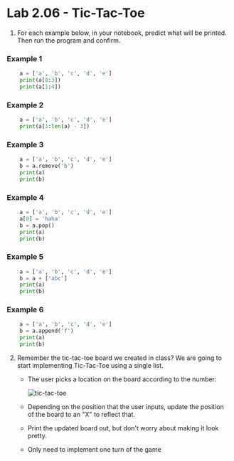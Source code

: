 # Lab 2.06 - Tic-Tac-Toe

1. For each example below, in your notebook, predict what will be printed. Then run the program and confirm. 

### Example 1

```python
    a = ['a', 'b', 'c', 'd', 'e']
    print(a[0:3])
    print(a[1:4])
```

### Example 2

```python
    a = ['a', 'b', 'c', 'd', 'e']
    print(a[1:len(a) - 3])
```
### Example 3
    
```python
    a = ['a', 'b', 'c', 'd', 'e']
    b = a.remove('b')
    print(a)
    print(b)
```
### Example 4
    
```python
    a = ['a', 'b', 'c', 'd', 'e']
    a[0] = 'haha'
    b = a.pop()
    print(a)
    print(b)
```
### Example 5
    
```python
    a = ['a', 'b', 'c', 'd', 'e']
    b = a + ['abc']
    print(a)
    print(b)
```
### Example 6
    
```python
    a = ['a', 'b', 'c', 'd', 'e']
    b = a.append('f')
    print(a)
    print(b)
```

2) Remember the tic-tac-toe board we created in class? We are going to start implementing Tic-Tac-Toe using a single list.

    * The user picks a location on the board according to the number: 

        ![tic-tac-toe](https://encrypted-tbn3.gstatic.com/images?q=tbn:ANd9GcRrA_MowUM-KZXl1CpkrQhi8W505dM3cxZG1787i9qFz8KefqFkIQ)

    * Depending on the position that the user inputs, update the position of the board to an "X" to reflect that.
    * Print the updated board out, but don't worry about making it look pretty.
    * Only need to implement one turn of the game
